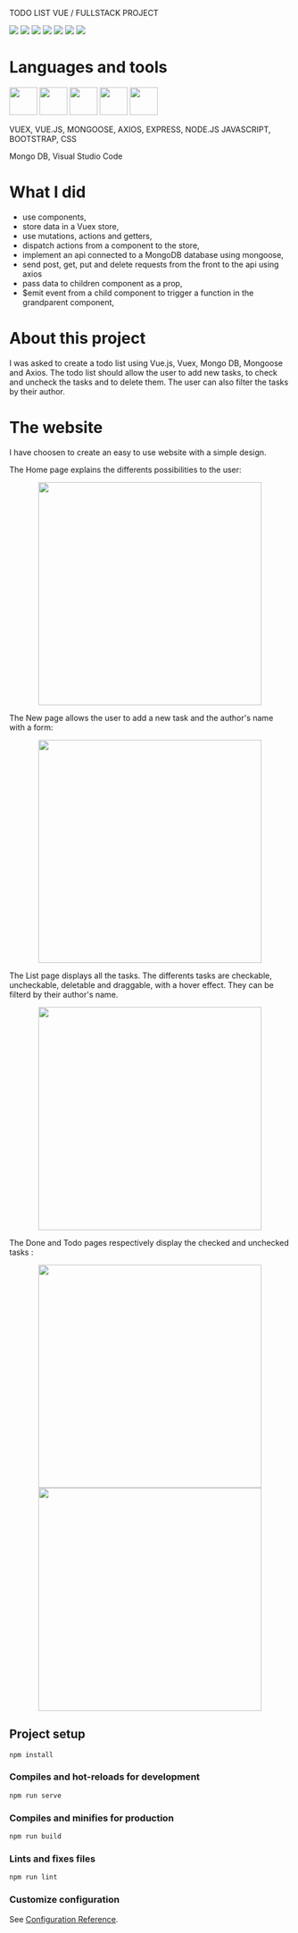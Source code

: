 TODO LIST VUE / FULLSTACK PROJECT

![](https://img.shields.io/badge/made%20with-VUEX-yellow?logo=vue.js)
![](https://img.shields.io/badge/made%20with-VUE-yellow?logo=vue.js)
![](https://img.shields.io/badge/-Mongoose-yellow?logo=mongodb)
![](https://img.shields.io/badge/-MongoDB-yellow?logo=mongodb)
![](https://img.shields.io/badge/-Axios-yellow)
![](https://img.shields.io/badge/-Express-blue?logo=javascript)
![](https://img.shields.io/badge/-Node.JS-blue?logo=node.js)


# Languages and tools
<p>
  <img src="https://user-images.githubusercontent.com/61437084/91728235-1c95d700-eba3-11ea-9c49-0ec9f2921ae4.png" height="50">
  <img src="https://user-images.githubusercontent.com/61437084/91728266-23bce500-eba3-11ea-9928-3a957a979ce8.png" height="50">
  <img src="https://user-images.githubusercontent.com/61437084/91736272-b5315480-ebad-11ea-89de-7b9517df403d.png" height="50">
  <img src="https://user-images.githubusercontent.com/61437084/91736254-ad71b000-ebad-11ea-957d-d660f53737cc.png" height="50">
  <img src="https://user-images.githubusercontent.com/61437084/91728290-2e777a00-eba3-11ea-8bab-01ad07960eb0.png" height="50">
</p>

VUEX, VUE.JS, MONGOOSE, AXIOS, EXPRESS, NODE.JS JAVASCRIPT, BOOTSTRAP, CSS

Mongo DB, Visual Studio Code

# What I did
- use components,
- store data in a Vuex store,
- use mutations, actions and getters,
- dispatch actions from a component to the store,
- implement an api connected to a MongoDB database using mongoose,
- send post, get, put and delete requests from the front to the api using axios
- pass data to children component as a prop,
- $emit event from a child component to trigger a function in the grandparent component,


# About this project
I was asked to create a todo list using Vue.js, Vuex, Mongo DB, Mongoose and Axios. The todo list should allow the user to add new tasks, to check and uncheck the tasks and to delete them. The user can also filter the tasks by their author.

# The website
I have choosen to create an easy to use website with a simple design.

The Home page explains the differents possibilities to the user:
<p align="center">
  <img src="https://user-images.githubusercontent.com/61437084/91723728-8494ef00-eb9c-11ea-9aba-2064b42ee54f.png" height="400">
</p>

The New page allows the user to add a new task and the author's name with a form:
<p align="center">
  <img src="https://user-images.githubusercontent.com/61437084/91723734-852d8580-eb9c-11ea-83b6-c8c37ba73f39.png" height="400">
</p>

The List page displays all the tasks. The differents tasks are checkable, uncheckable, deletable and draggable, with a hover effect. They can be filterd by their author's name.
<p align="center">
  <img src="https://user-images.githubusercontent.com/61437084/91723731-8494ef00-eb9c-11ea-81e1-f4d711301cfb.png" height="400">
</p>

The Done and Todo pages respectively display the checked and unchecked tasks : 
<p align="center">
  <img src="https://user-images.githubusercontent.com/61437084/91723727-8363c200-eb9c-11ea-8e20-485b7859da82.png" height="400">
  <img src="https://user-images.githubusercontent.com/61437084/91723725-82cb2b80-eb9c-11ea-8256-949c0608d5d8.png" height="400">
</p>


## Project setup
```
npm install
```

### Compiles and hot-reloads for development
```
npm run serve
```

### Compiles and minifies for production
```
npm run build
```

### Lints and fixes files
```
npm run lint
```

### Customize configuration
See [Configuration Reference](https://cli.vuejs.org/config/).
